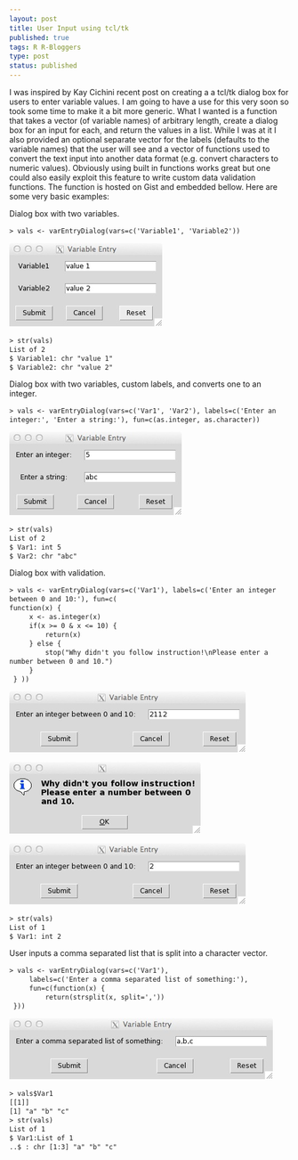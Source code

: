 ```yaml
--- 
layout: post
title: User Input using tcl/tk
published: true
tags: R R-Bloggers
type: post
status: published
---
```


I was inspired by Kay Cichini  recent post on creating a a tcl/tk dialog box for users to enter variable values. I am going to have a use for this very soon so took some time to make it a bit more generic. What I wanted is a function that takes a vector (of variable names) of arbitrary length, create a dialog box for an input for each, and return the values in a list. While I was at it I also provided an optional separate vector for the labels (defaults to the variable names) that the user will see and a vector of functions used to convert the text input into another data format (e.g. convert characters to numeric values). Obviously using built in functions works great but one could also easily exploit this feature to write custom data validation functions. The function is hosted on Gist and embedded bellow. Here are some very basic examples:

Dialog box with two variables.

	> vals <- varEntryDialog(vars=c('Variable1', 'Variable2'))

![](/images/VariableUI1.jpg)

	> str(vals)
	List of 2
	$ Variable1: chr "value 1"
	$ Variable2: chr "value 2"
	
Dialog box with two variables, custom labels, and converts one to an integer.

	> vals <- varEntryDialog(vars=c('Var1', 'Var2'), labels=c('Enter an integer:', 'Enter a string:'), fun=c(as.integer, as.character))
	
![](/images/VariableUI2.jpg)

	> str(vals)
	List of 2
	$ Var1: int 5
	$ Var2: chr "abc"

Dialog box with validation.

	> vals <- varEntryDialog(vars=c('Var1'), labels=c('Enter an integer between 0 and 10:'), fun=c(
	function(x) {
	     x <- as.integer(x)
	     if(x >= 0 & x <= 10) {
	         return(x)
	     } else {
	         stop("Why didn't you follow instruction!\nPlease enter a number between 0 and 10.")
	     }
	 } ))

![](/images/VariableUI3.jpg)

![](/images/VariableUI4.jpg)

![](/images/VariableUI5.jpg)

	> str(vals)
	List of 1
	$ Var1: int 2
	
User inputs a comma separated list that is split into a character vector.

	> vals <- varEntryDialog(vars=c('Var1'),
	     labels=c('Enter a comma separated list of something:'),
	     fun=c(function(x) {
	         return(strsplit(x, split=','))
	 }))

![](/images/VariableUI6.jpg)

	> vals$Var1
	[[1]]
	[1] "a" "b" "c"
	> str(vals)
	List of 1
	$ Var1:List of 1
	..$ : chr [1:3] "a" "b" "c"
